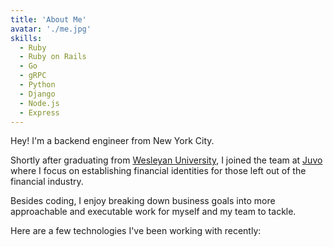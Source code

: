 ```yaml
---
title: 'About Me'
avatar: './me.jpg'
skills:
  - Ruby
  - Ruby on Rails
  - Go
  - gRPC
  - Python
  - Django
  - Node.js
  - Express
---
```


Hey! I'm a backend engineer from New York City.

Shortly after graduating from [Wesleyan University](https://www.wesleyan.edu/), I joined the team at [Juvo](https://www.juvo.com/) where I focus on establishing financial identities for those left out of the financial industry.

Besides coding, I enjoy breaking down business goals into more approachable and executable work for myself and my team to tackle.

Here are a few technologies I've been working with recently:
